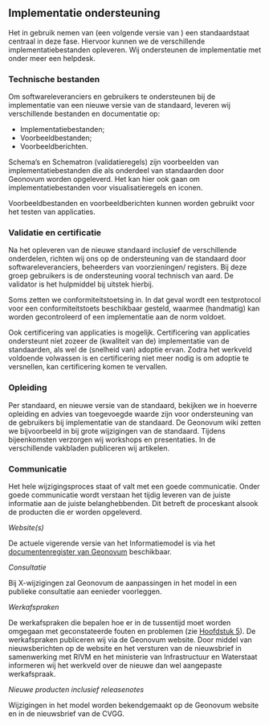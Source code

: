 ## Implementatie ondersteuning

Het in gebruik nemen van (een volgende versie van ) een standaardstaat centraal in deze fase. Hiervoor kunnen we de verschillende implementatiebestanden opleveren. Wij ondersteunen de implementatie met onder meer een helpdesk.

### Technische bestanden

Om softwareleveranciers en gebruikers te ondersteunen bij de implementatie van een nieuwe versie van de standaard, leveren wij verschillende bestanden en documentatie op:

<ul><li>Implementatiebestanden;</li>
<li>Voorbeeldbestanden;</li>
<li>Voorbeeldberichten.</li>
</ul>

Schema’s en Schematron (validatieregels) zijn voorbeelden van implementatiebestanden die als onderdeel van standaarden door Geonovum worden opgeleverd. Het kan hier ook gaan om implementatiebestanden voor visualisatieregels en iconen.

Voorbeeldbestanden en voorbeeldberichten kunnen worden gebruikt voor het testen van applicaties.

###         Validatie en certificatie

Na het opleveren van de nieuwe standaard inclusief de verschillende onderdelen, richten wij ons op de ondersteuning van de standaard door softwareleveranciers, beheerders van voorzieningen/ registers. Bij deze groep gebruikers is de ondersteuning vooral technisch van aard. De validator is het hulpmiddel bij uitstek hierbij.

Soms zetten we conformiteitstoetsing in. In dat geval wordt een testprotocol voor een conformiteitstoets beschikbaar gesteld, waarmee (handmatig) kan worden gecontroleerd of een implementatie aan de norm voldoet.

Ook certificering van applicaties is mogelijk. Certificering van applicaties ondersteunt niet zozeer de (kwaliteit van de) implementatie van de standaarden, als wel de (snelheid van) adoptie ervan. Zodra het werkveld voldoende volwassen is en certificering niet meer nodig is om adoptie te versnellen, kan certificering komen te vervallen.

###         Opleiding

Per standaard, en nieuwe versie van de standaard, bekijken we in hoeverre opleiding en advies van toegevoegde waarde zijn voor ondersteuning van de gebruikers bij implementatie van de standaard. De Geonovum wiki zetten we bijvoorbeeld in bij grote wijzigingen van de standaard. Tijdens bijeenkomsten verzorgen wij workshops en presentaties. In de verschillende vakbladen publiceren wij artikelen.

###         Communicatie

Het hele wijzigingsproces staat of valt met een goede communicatie. Onder goede communicatie wordt verstaan het tijdig leveren van de juiste informatie aan de juiste belanghebbenden. Dit betreft de proceskant alsook de producten die er worden opgeleverd.

<i>Website</i><i>(s)</i>

De actuele vigerende versie van het Informatiemodel is via het <a href='https://docs.geostandaarden.nl/cvgg/img/' target='_blank'>documentenregister van Geonovum</a> beschikbaar.

<i>Consultatie</i>

Bij X-wijzigingen zal Geonovum de aanpassingen in het model in een publieke consultatie aan eenieder voorleggen.

<i>Werkafspraken</i>

De werkafspraken die bepalen hoe er in de tussentijd moet worden omgegaan met geconstateerde fouten en problemen (zie <a href='#tussentijdse-werkafspraken'>Hoofdstuk 5<a></a>). De werkafspraken publiceren wij via de Geonovum website. Door middel van nieuwsberichten op de website en het versturen van de nieuwsbrief in samenwerking met RIVM en het ministerie van Infrastructuur en Waterstaat informeren wij het werkveld over de nieuwe dan wel aangepaste werkafspraak.

<i>Nieuwe producten inclusief releasenotes</i>

Wijzigingen in het model worden bekendgemaakt op de Geonovum website en in de nieuwsbrief van de CVGG.

